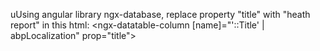 uUsing angular  library ngx-database, replace property "title"  with  "heath report" in this html: 
<ngx-datatable-column [name]="'::Title' | abpLocalization" prop="title"></ngx-datatable-column>
